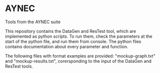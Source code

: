 # AYNEC
Tools from the AYNEC suite

This repository contains the DataGen and ResTest tool, which are implemented as python scripts. To run them, check the parameters at the start of the python file, and run them from console. The python files contains documentation about every parameter and function.

The following files with format examples are provided: "mockup-graph.txt" and "mockup-results.txt", corersponding to the input of the DataGen and ResTest tools.

